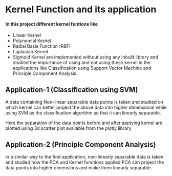 # Kernel Function and its application

#### In this project different kernel funtions like 
- Linear Kernel
- Polynomial Kernel 
- Radial Basis Function (RBF)
- Laplacian Kernel
- Sigmoid Kernel
 are implemented without using any inbuilt library and studied the importance of using and not using these kernel in the applications like Classification using Support Vector Machine and Principle Component Analysis.

 ## Application-1 (Classification using SVM)
 A data containing Non-linear separable data points is taken and studied on which kernel can better project the above data into higher dimensional while using SVM as the classification algorithm so that it can linearly separable.  
 
Here the separation of the data points before and after applying kernel are plotted using 3d scatter plot available from the plotly library

 ## Application-2 (Principle Component Analysis)
 In a similar way to the first application, non-linearly separable data is taken and studied how the PCA and Kernel functions applied PCA can project the data points into higher dimensions and make them linearly separable.
